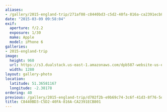 ```yaml
---
aliases:
- /gallery/2015-england-trip/271af08-c8440bd3-c5d2-40fa-816a-ca2391ecb801.html
date: "2015-03-09 09:58:04"
exif:
  aperture: f/2.2
  exposure: 1/30
  make: Apple
  model: iPhone 6
galleries:
- 2015-england-trip
image:
  height: 960
  url: https://s3.dualstack.us-east-1.amazonaws.com/dpb587-website-us-east-1/asset/gallery/2015-england-trip/271af08-c8440bd3-c5d2-40fa-816a-ca2391ecb801~1280.jpg
  width: 1280
layout: gallery-photo
location:
  latitude: 51.36581167
  longitude: -2.38178
ordering: 40
previous: /gallery/2015-england-trip/d702f2b-e9b69c74-3c6f-41d3-8f76-5d2aac504cae
title: C8440BD3-C5D2-40FA-816A-CA2391ECB801
---
```

